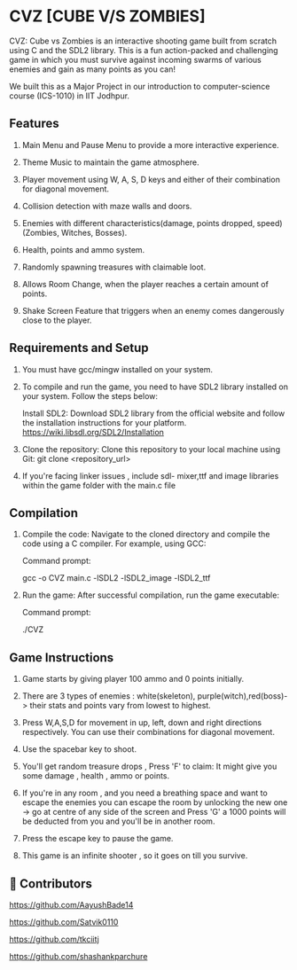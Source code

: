 
# CVZ [CUBE V/S ZOMBIES]

CVZ: Cube vs Zombies is an interactive shooting game built from scratch using C and the SDL2 library. This is a fun action-packed and challenging game in which you must survive against incoming swarms of various enemies and gain as many points as you can!

 We built this as a Major Project in our introduction to computer-science course (ICS-1010) in IIT Jodhpur.



## Features

1. Main Menu and Pause Menu to provide a more interactive experience.

2. Theme Music to maintain the game atmosphere.

3. Player movement using W, A, S, D keys and either of their combination for diagonal movement.

4. Collision detection with maze walls and doors.

5. Enemies with different characteristics(damage, points dropped, speed) (Zombies, Witches, Bosses).

6. Health, points and ammo system.

7. Randomly spawning treasures with claimable loot.

8. Allows Room Change, when the player reaches a certain amount of points.
   
9. Shake Screen Feature that triggers when an enemy comes dangerously close to the player.



## Requirements and Setup

1. You must have gcc/mingw installed on your system.

2. To compile and run the game, you need to have SDL2 library installed on your system. Follow the steps below:

    Install SDL2: Download SDL2 library from the official website and follow the installation instructions for your platform.
    https://wiki.libsdl.org/SDL2/Installation

3. Clone the repository: Clone this repository to your local machine using Git:
git clone <repository_url>

4. If you're facing linker issues , include sdl- mixer,ttf and image libraries within the game folder with the main.c file

## Compilation

1. Compile the code: Navigate to the cloned directory and compile the code using a C compiler. For example, using GCC:

    Command prompt:

    gcc -o CVZ main.c -lSDL2 -lSDL2_image -lSDL2_ttf

2. Run the game: After successful compilation, run the game executable:

    Command prompt:

    ./CVZ


## Game Instructions
  1) Game starts by giving player 100 ammo and 0 points initially.

2) There are 3 types of enemies : white(skeleton), purple(witch),red(boss)-> their stats and points vary from lowest to highest.
   
3) Press W,A,S,D for movement in up, left, down and right directions respectively. You can use their combinations for diagonal movement.
   
4) Use the spacebar key to shoot.

5) You'll get random treasure drops , Press 'F' to claim: It might give you some damage , health , ammo or points.

6) If you're in any room , and you need a breathing space and want to escape the enemies you can escape the room by unlocking the new one -> go at centre of any side of the screen and Press 'G' a 1000 points will be deducted from you and you'll be in another room.

7) Press the escape key to pause the game.
   
8)  This game is an infinite shooter , so it goes on till you survive.



## 🔗 Contributors
https://github.com/AayushBade14

https://github.com/Satvik0110

https://github.com/tkciitj

https://github.com/shashankparchure


